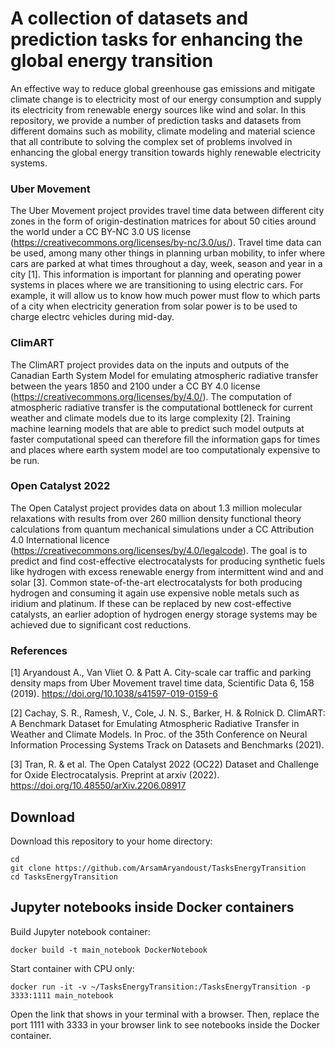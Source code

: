# A collection of datasets and prediction tasks for enhancing the global energy transition

An effective way to reduce global greenhouse gas emissions and mitigate climate 
change is to electricity most of our energy consumption and supply its electricity 
from renewable energy sources like wind and solar. In this repository, we provide 
a number of prediction tasks and datasets from different domains such as mobility, 
climate modeling and material science that all contribute to solving the complex 
set of problems involved in enhancing the global energy transition towards highly 
renewable electricity systems.




### Uber Movement

The Uber Movement project provides travel time data between different city zones
in the form of origin-destination matrices for about 50 cities around the world 
under a CC BY-NC 3.0 US license (https://creativecommons.org/licenses/by-nc/3.0/us/). 
Travel time data can be used, among many other things in planning urban mobility, 
to infer where cars are parked at what times throughout a day, week, season and 
year in a city [1]. This information is important for planning and operating power 
systems in places where we are transitioning to using electric cars. For example, 
it will allow us to know how much power must flow to which parts of a city when 
electricity generation from solar power is to be used to charge electrc vehicles 
during mid-day.


### ClimART

The ClimART project provides data on the inputs and outputs of the Canadian Earth
System Model for emulating atmospheric radiative transfer between the years 1850 
and 2100 under a CC BY 4.0 license (https://creativecommons.org/licenses/by/4.0/).
The computation of atmospheric radiative transfer is the computational bottleneck 
for current weather and climate models due to its large complexity [2]. Training
machine learning models that are able to predict such model outputs at faster 
computational speed can therefore fill the information gaps for times and places
where earth system model are too computationaly expensive to be run.


### Open Catalyst 2022

The Open Catalyst project provides data on about 1.3 million molecular relaxations
with results from over 260 million density functional theory calculations from
quantum mechanical simulations under a CC Attribution 4.0 International licence
(https://creativecommons.org/licenses/by/4.0/legalcode). The goal is to predict 
and find cost-effective electrocatalysts for producing synthetic fuels like 
hydrogen with excess renewable energy from intermittent wind and and solar [3]. 
Common state-of-the-art electrocatalysts for both producing hydrogen and consuming
it again use expensive noble metals such as iridium and platinum. If these can be
replaced by new cost-effective catalysts, an earlier adoption of hydrogen energy
storage systems may be achieved due to significant cost reductions.



### References

[1] Aryandoust A., Van Vliet O. & Patt A. City-scale car traffic and parking density 
maps from Uber Movement travel time data, Scientific Data 6, 158 (2019). 
https://doi.org/10.1038/s41597-019-0159-6

[2] Cachay, S. R., Ramesh, V., Cole, J. N. S., Barker, H. & Rolnick D. ClimART:
A Benchmark Dataset for Emulating Atmospheric Radiative Transfer in Weather and 
Climate Models. In Proc. of the 35th Conference on Neural Information Processing 
Systems Track on Datasets and Benchmarks (2021).

[3] Tran, R. & et al. The Open Catalyst 2022 (OC22) Dataset and Challenge for Oxide
Electrocatalysis. Preprint at arxiv (2022). https://doi.org/10.48550/arXiv.2206.08917 


## Download
Download this repository to your home directory:

```
cd 
git clone https://github.com/ArsamAryandoust/TasksEnergyTransition
cd TasksEnergyTransition
```


## Jupyter notebooks inside Docker containers

Build Jupyter notebook container:

```
docker build -t main_notebook DockerNotebook
```


Start container with CPU only:

```
docker run -it -v ~/TasksEnergyTransition:/TasksEnergyTransition -p 3333:1111 main_notebook
```

Open the link that shows in your terminal with a browser. Then, replace the port 
1111 with 3333 in your browser link to see notebooks inside the Docker container.
